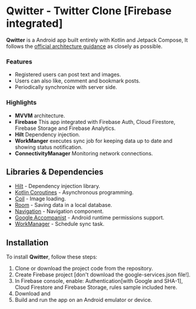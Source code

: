 # Qwitter - Twitter Clone [Firebase integrated]
**Qwitter** is a Android app built entirely with Kotlin and Jetpack Compose, It
follows the [official architecture guidance](https://developer.android.com/jetpack/guide) as closely as possible.

### Features
*   Registered users can post text and images.
*   Users can also like, comment and bookmark posts.
*   Periodically synchronize with server side.

### Highlights
* **MVVM** architecture.
* **Firebase** This app integrated with Firebase Auth, Cloud Firestore, Firebase Storage and Firebase Analytics.
* **Hilt** Dependency injection.
* **WorkManger** executes sync job for keeping data up to date and showing status notification.
* **ConnectivityManager** Monitoring network connections. 

  
## Libraries & Dependencies
- [Hilt](https://developer.android.com/training/dependency-injection/hilt-jetpack) - Dependency injection library.
- [Kotlin Coroutines](https://developer.android.com/kotlin/coroutines) - Asynchronous programming.
- [Coil](https://coil-kt.github.io/coil/compose/) - Image loading.
- [Room](https://developer.android.com/training/data-storage/room) - Saving data in a local database.
- [Navigation](https://developer.android.com/guide/navigation) - Navigation component.
- [Google Accompanist](https://github.com/google/accompanist) - Android runtime permissions support.
- [WorkManager](https://developer.android.com/topic/libraries/architecture/workmanager) - Schedule sync task.

## Installation
To install **Qwitter**, follow these steps:
1. Clone or download the project code from the repository.
2. Create Firebase project [don't download the google-services.json file!].
3. In Firebase console, enable: Authentication[with Google and SHA-1], Cloud Firestore and Firebase Storage, rules sample included here.
4. Download and 
5. Build and run the app on an Android emulator or device.
